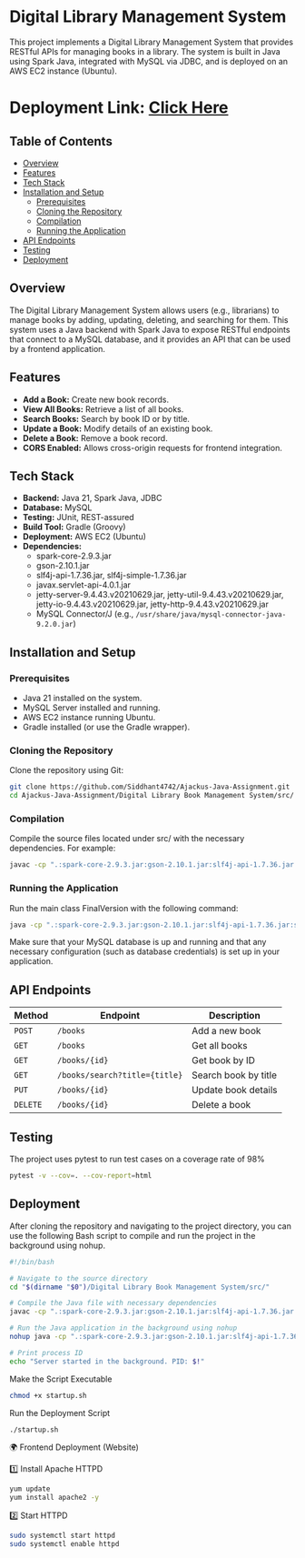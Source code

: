 # Digital Library Management System

This project implements a Digital Library Management System that provides RESTful APIs for managing books in a library. The system is built in Java using Spark Java, integrated with MySQL via JDBC, and is deployed on an AWS EC2 instance (Ubuntu).
# Deployment Link: [Click Here](http://13.203.77.189/)

## Table of Contents

- [Overview](#overview)
- [Features](#features)
- [Tech Stack](#tech-stack)
- [Installation and Setup](#installation-and-setup)
  - [Prerequisites](#prerequisites)
  - [Cloning the Repository](#cloning-the-repository)
  - [Compilation](#compilation)
  - [Running the Application](#running-the-application)
- [API Endpoints](#api-endpoints)
- [Testing](#testing)
- [Deployment](#deployment)


## Overview

The Digital Library Management System allows users (e.g., librarians) to manage books by adding, updating, deleting, and searching for them. This system uses a Java backend with Spark Java to expose RESTful endpoints that connect to a MySQL database, and it provides an API that can be used by a frontend application.

## Features

- **Add a Book:** Create new book records.
- **View All Books:** Retrieve a list of all books.
- **Search Books:** Search by book ID or by title.
- **Update a Book:** Modify details of an existing book.
- **Delete a Book:** Remove a book record.
- **CORS Enabled:** Allows cross-origin requests for frontend integration.

## Tech Stack

- **Backend:** Java 21, Spark Java, JDBC
- **Database:** MySQL
- **Testing:** JUnit, REST-assured
- **Build Tool:** Gradle (Groovy)
- **Deployment:** AWS EC2 (Ubuntu)
- **Dependencies:** 
  - spark-core-2.9.3.jar
  - gson-2.10.1.jar
  - slf4j-api-1.7.36.jar, slf4j-simple-1.7.36.jar
  - javax.servlet-api-4.0.1.jar
  - jetty-server-9.4.43.v20210629.jar, jetty-util-9.4.43.v20210629.jar, jetty-io-9.4.43.v20210629.jar, jetty-http-9.4.43.v20210629.jar
  - MySQL Connector/J (e.g., `/usr/share/java/mysql-connector-java-9.2.0.jar`)

## Installation and Setup

### Prerequisites

- Java 21 installed on the system.
- MySQL Server installed and running.
- AWS EC2 instance running Ubuntu.
- Gradle installed (or use the Gradle wrapper).

### Cloning the Repository

Clone the repository using Git:

```sh
git clone https://github.com/Siddhant4742/Ajackus-Java-Assignment.git
cd Ajackus-Java-Assignment/Digital Library Book Management System/src/

```
### Compilation
Compile the source files located under src/ with the necessary dependencies. For example:
```sh
javac -cp ".:spark-core-2.9.3.jar:gson-2.10.1.jar:slf4j-api-1.7.36.jar:slf4j-simple-1.7.36.jar:javax.servlet-api-4.0.1.jar:jetty-server-9.4.43.v20210629.jar:jetty-util-9.4.43.v20210629.jar:jetty-io-9.4.43.v20210629.jar:jetty-http-9.4.43.v20210629.jar:/usr/share/java/mysql-connector-java-9.2.0.jar" FinalVersion.java
```
### Running the Application
Run the main class FinalVersion with the following command:
```sh
java -cp ".:spark-core-2.9.3.jar:gson-2.10.1.jar:slf4j-api-1.7.36.jar:slf4j-simple-1.7.36.jar:javax.servlet-api-4.0.1.jar:jetty-server-9.4.43.v20210629.jar:jetty-util-9.4.43.v20210629.jar:jetty-io-9.4.43.v20210629.jar:jetty-http-9.4.43.v20210629.jar:/usr/share/java/mysql-connector-java-9.2.0.jar" FinalVersion
```
Make sure that your MySQL database is up and running and that any necessary configuration (such as database credentials) is set up in your application.

## API Endpoints
| Method | Endpoint       | Description |
|--------|--------------|-------------|
| `POST` | `/books` | Add a new book |
| `GET` | `/books` | Get all books |
| `GET` | `/books/{id}` | Get book by ID |
| `GET` | `/books/search?title={title}` | Search book by title |
| `PUT` | `/books/{id}` | Update book details |
| `DELETE` | `/books/{id}` | Delete a book |


## Testing
The project uses pytest to run test cases on a coverage rate of 98%
```sh
pytest -v --cov=. --cov-report=html
```
## Deployment
After cloning the repository and navigating to the project directory, you can use the following Bash script to compile and run the project in the background using nohup.
```sh
#!/bin/bash

# Navigate to the source directory
cd "$(dirname "$0")/Digital Library Book Management System/src/"

# Compile the Java file with necessary dependencies
javac -cp ".:spark-core-2.9.3.jar:gson-2.10.1.jar:slf4j-api-1.7.36.jar:slf4j-simple-1.7.36.jar:javax.servlet-api-4.0.1.jar:jetty-server-9.4.43.v20210629.jar:jetty-util-9.4.43.v20210629.jar:jetty-io-9.4.43.v20210629.jar:jetty-http-9.4.43.v20210629.jar:/usr/share/java/mysql-connector-java-9.2.0.jar" FinalVersion.java

# Run the Java application in the background using nohup
nohup java -cp ".:spark-core-2.9.3.jar:gson-2.10.1.jar:slf4j-api-1.7.36.jar:slf4j-simple-1.7.36.jar:javax.servlet-api-4.0.1.jar:jetty-server-9.4.43.v20210629.jar:jetty-util-9.4.43.v20210629.jar:jetty-io-9.4.43.v20210629.jar:jetty-http-9.4.43.v20210629.jar:/usr/share/java/mysql-connector-java-9.2.0.jar" FinalVersion > server.log 2>&1 &

# Print process ID
echo "Server started in the background. PID: $!"
```
Make the Script Executable
```sh
chmod +x startup.sh
```

Run the Deployment Script
```sh
./startup.sh
```

🌍 Frontend Deployment (Website)

1️⃣ Install Apache HTTPD
```sh
yum update
yum install apache2 -y
```
2️⃣ Start HTTPD
```sh
sudo systemctl start httpd
sudo systemctl enable httpd 
```

